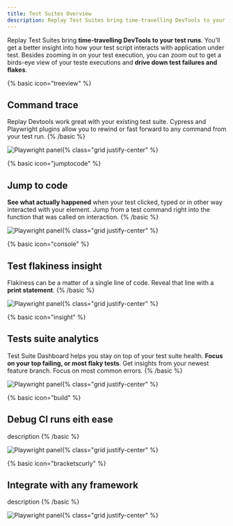 ```yaml
---
title: Test Suites Overview
description: Replay Test Suites bring time-travelling DevTools to your existing Cypress, Playwright or any other test suites
---
```

Replay Test Suites bring **time-travelling DevTools to your test runs**. You’ll get a better insight into how your test script interacts with application under test. Besides zooming in on your test execution, you can zoom out to get a birds-eye view of your teste executions and **drive down test failures and flakes**.

{% basic icon="treeview" %}
## Command trace
Replay Devtools work great with your existing test suite. Cypress and Playwright plugins allow you to rewind or fast forward to any command from your test run. 
{% /basic %}

![Playwright panel](/images/playwright_panel.png){% class="grid justify-center" %}

{% basic icon="jumptocode" %}
## Jump to code
**See what actually happened** when your test clicked, typed or in other way interacted with your element. Jump from a test command right into the function that was called on interaction.
{% /basic %}

![Playwright panel](/images/playwright_panel.png){% class="grid justify-center" %}

{% basic icon="console" %}
## Test flakiness insight
Flakiness can be a matter of a single line of code. Reveal that line with a **print statement**.
{% /basic %}

![Playwright panel](/images/playwright_panel.png){% class="grid justify-center" %}

{% basic icon="insight" %}
## Tests suite analytics
Test Suite Dashboard helps you stay on top of your test suite health. **Focus on your top failing, or most flaky tests**. Get insights from your newest feature branch. Focus on most common errors.
{% /basic %}

![Playwright panel](/images/playwright_panel.png){% class="grid justify-center" %}

{% basic icon="build" %}
## Debug CI runs eith ease
description
{% /basic %}

![Playwright panel](/images/playwright_panel.png){% class="grid justify-center" %}

{% basic icon="bracketscurly" %}
## Integrate with any framework
description
{% /basic %}

![Playwright panel](/images/playwright_panel.png){% class="grid justify-center" %}
